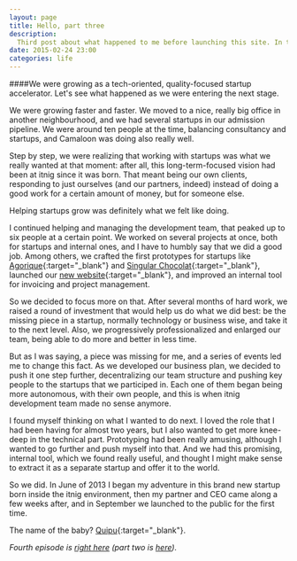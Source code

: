 ```yaml
---
layout: page
title: Hello, part three
description:
  Third post about what happened to me before launching this site. In this one, we'll talk about what happened as itnig grew and improved its business plan.
date: 2015-02-24 23:00
categories: life
---
```


####We were growing as a tech-oriented, quality-focused startup accelerator. Let's see what happened as we were entering the next stage.

We were growing faster and faster. We moved to a nice, really big office
in another neighbourhood, and we had several startups in our admission pipeline.
We were around ten people at the time, balancing consultancy and startups, and
Camaloon was doing also really well.

Step by step, we were realizing that working with startups was what we really wanted at that moment: after all, this long-term-focused vision had been
at itnig since it was born. That meant being our own clients, responding to just ourselves (and our partners, indeed) instead of doing a
good work for a certain amount of money, but for someone else.

Helping startups grow was definitely what we felt like doing.

I continued helping and managing the development team, that peaked up to six people at a certain point. We worked on several projects at
once, both for startups and internal ones, and I have to humbly say that we did a good job. Among others, we crafted the first prototypes
for startups like [Agorique](https://agorique.com/en){:target="_blank"} and [Singular Chocolat](http://singularchocolat.com/){:target="_blank"},
launched our [new website](http://itnig.net/en){:target="_blank"}, and improved an internal tool for invoicing and project management.

So we decided to focus more on that. After several months of hard work, we raised a round of investment that would help us do what we did
best: be the missing piece in a startup, normally technology or business wise, and take it to the next level. Also, we progressively
professionalized and enlarged our team, being able to do more and better in less time.

But as I was saying, a piece was missing for me, and a series of events led me to change this fact. As we developed our business plan, we
decided to push it one step further, decentralizing our team structure and pushing key people to the startups that we participed in. Each
one of them began being more autonomous, with their own people, and this is when itnig development team made no sense anymore.

I found myself thinking on what I wanted to do next. I loved the role that I had been having for almost two years, but I also wanted to get
more knee-deep in the technical part. Prototyping had been really amusing, although I wanted to go further and push myself into that. And
we had this promising, internal tool, which we found really useful, and thought I might make sense to extract it as a
separate startup and offer it to the world.

So we did. In June of 2013 I began my adventure in this brand new startup born inside the itnig environment, then my partner and CEO came
along a few weeks after, and in September we launched to the public for the first time.

The name of the baby? [Quipu](https://getquipu.com/en){:target="_blank"}.

*Fourth episode is [right here](/hello-part-four) (part two is [here](/hello-part-two)).*
